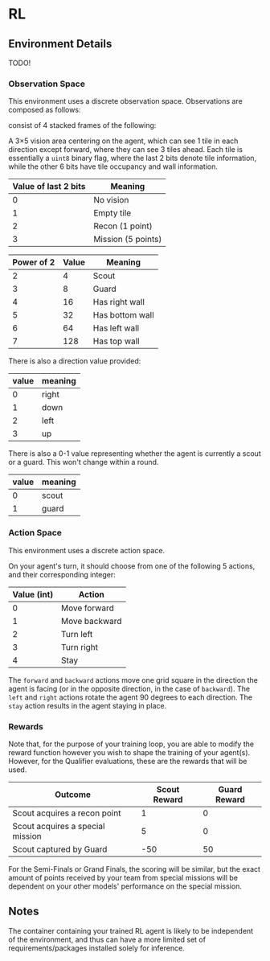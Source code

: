 # RL

## Environment Details

TODO!

### Observation Space

This environment uses a discrete observation space. Observations are composed as follows:

consist of 4 stacked frames of the following:

A 3×5 vision area centering on the agent, which can see 1 tile in each direction except forward, where they can see 3 tiles ahead. Each tile is essentially a `uint8` binary flag, where the last 2 bits denote tile information, while the other 6 bits have tile occupancy and wall information.

| Value of last 2 bits | Meaning            |
| -------------------- | ------------------ |
| 0                    | No vision          |
| 1                    | Empty tile         |
| 2                    | Recon (1 point)    |
| 3                    | Mission (5 points) |

| Power of 2 | Value | Meaning         |
| ---------- | ----- | --------------- |
| 2          | 4     | Scout           |
| 3          | 8     | Guard           |
| 4          | 16    | Has right wall  |
| 5          | 32    | Has bottom wall |
| 6          | 64    | Has left wall   |
| 7          | 128   | Has top wall    |

There is also a direction value provided:

| value | meaning |
| ----- | ------- |
| 0     | right   |
| 1     | down    |
| 2     | left    |
| 3     | up      |

There is also a 0-1 value representing whether the agent is currently a scout or a guard. This won't change within a round.

| value | meaning |
| ----- | ------- |
| 0     | scout   |
| 1     | guard   |

### Action Space

This environment uses a discrete action space.

On your agent's turn, it should choose from one of the following 5 actions, and their corresponding integer:

| Value (int) | Action        |
| ----------- | ------------- |
| 0           | Move forward  |
| 1           | Move backward |
| 2           | Turn left     |
| 3           | Turn right    |
| 4           | Stay          |

The `forward` and `backward` actions move one grid square in the direction the agent is facing (or in the opposite direction, in the case of `backward`). The `left` and `right` actions rotate the agent 90 degrees to each direction. The `stay` action results in the agent staying in place.

### Rewards

Note that, for the purpose of your training loop, you are able to modify the reward function however you wish to shape the training of your agent(s). However, for the Qualifier evaluations, these are the rewards that will be used.

| Outcome                          | Scout Reward | Guard Reward |
| -------------------------------- | ------------ | ------------ |
| Scout acquires a recon point     | 1            | 0            |
| Scout acquires a special mission | 5            | 0            |
| Scout captured by Guard          | -50          | 50           |

For the Semi-Finals or Grand Finals, the scoring will be similar, but the exact amount of points received by your team from special missions will be dependent on your other models' performance on the special mission.

## Notes

The container containing your trained RL agent is likely to be independent of the environment, and thus can have a more limited set of requirements/packages installed solely for inference.
